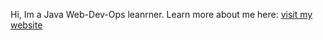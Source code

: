 Hi, Im a Java Web-Dev-Ops leanrner. Learn more about me here: [visit my website](https://trucla.id.vn/)
